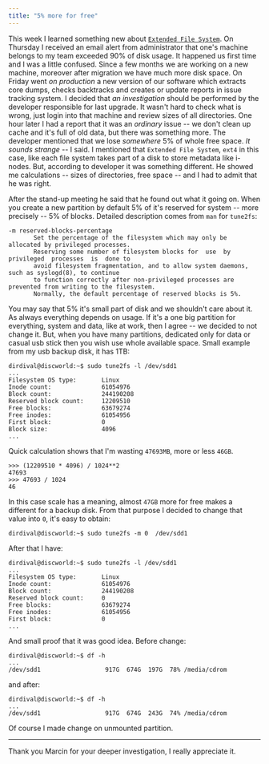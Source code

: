 ```yaml
---
title: "5% more for free"
---
```


This week I learned something new about [`Extended File System`][ext_link].
On Thursday I received an email alert from administrator that one's machine belongs
to my team exceeded 90% of disk usage. It happened us first time and
I was a little confused. Since a few months we are working on a new machine,
moreover after migration we have much more disk space.
On Friday went _on production_ a new version of our software which extracts core dumps,
checks backtracks and creates or update reports in issue tracking system.
I decided that _an investigation_ should be performed by the developer responsible
for last upgrade. It wasn't hard to check what is wrong, just login into that machine
and review sizes of all directories. One hour later I had a report that it was an _ordinary_
issue -- we don't clean up cache and it's full of old data, but there was something more.
The developer mentioned that we lose _somewhere_ 5% of whole free space. _It sounds strange_ --
I said. I mentioned that `Extended File System`, `ext4` in this case, like each file system
takes part of a disk to store metadata like i-nodes. But, according to developer it was something
different. He showed me calculations -- sizes of directories, free space -- and I had to admit
that he was right. 

After the stand-up meeting he said that he found out what it going on. When you create a new
partition by default 5% of it's reserved for system -- more precisely -- 5% of blocks. Detailed
description comes from `man` for `tune2fs`:

    -m reserved-blocks-percentage
           Set the percentage of the filesystem which may only be allocated by privileged processes.
           Reserving some number of filesystem blocks for  use  by  privileged  processes  is  done to
           avoid filesystem fragmentation, and to allow system daemons, such as syslogd(8), to continue
           to function correctly after non-privileged processes are prevented from writing to the filesystem.
           Normally, the default percentage of reserved blocks is 5%.
    
You may say that 5% it's small part of disk and we shouldn't care about it. As always everything depends on usage.
If it's a one big partition for everything, system and data, like at work, then I agree -- we decided to not change it.
But, when you have many partitions, dedicated only for data or casual usb stick then you wish use whole available space.
Small example from my usb backup disk, it has 1TB:

    dirdival@discworld:~$ sudo tune2fs -l /dev/sdd1
    ...
    Filesystem OS type:       Linux
    Inode count:              61054976
    Block count:              244190208
    Reserved block count:     12209510
    Free blocks:              63679274
    Free inodes:              61054956
    First block:              0
    Block size:               4096
    ...

Quick calculation shows that I'm wasting `47693MB`, more or less `46GB`.

    >>> (12209510 * 4096) / 1024**2
    47693
    >>> 47693 / 1024
    46

In this case scale has a meaning, almost `47GB` more for free makes a different for a backup disk.
From that purpose I decided to change that value into `0`, it's easy to obtain:

    dirdival@discworld:~$ sudo tune2fs -m 0  /dev/sdd1

After that I have:

    dirdival@discworld:~$ sudo tune2fs -l /dev/sdd1
    ...
    Filesystem OS type:       Linux
    Inode count:              61054976
    Block count:              244190208
    Reserved block count:     0
    Free blocks:              63679274
    Free inodes:              61054956
    First block:              0
    ...

And small proof that it was good idea. Before change:

	dirdival@discworld:~$ df -h
	...
	/dev/sdd1                  917G  674G  197G  78% /media/cdrom

and after:

    dirdival@discworld:~$ df -h
    ...
    /dev/sdd1                  917G  674G  243G  74% /media/cdrom

Of course I made change on unmounted partition.

---
Thank you Marcin for your deeper investigation, I really appreciate it.

[ext_link]:https://en.wikipedia.org/wiki/Extended_file_system "wikipedia:Exteneded File System"
